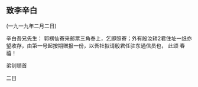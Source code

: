 ## 致李辛白

(一九一九年二月二日)

辛白吾兄先生：
郭楞仙寄来邮票三角奉上，乞即照寄；外有殷汝耕2君住址一纸亦望收存，由第一号起按期赠报一份，以吾社拟请殷君任驻东通信员也，
此颂
春禧！

弟钊顿首

二日

